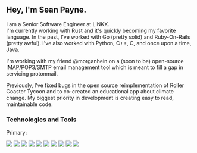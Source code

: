 ## Hey, I'm Sean Payne.

I am a Senior Software Engineer at LiNKX.<br/>
I'm currently working with Rust and it's quickly becoming my favorite language. In the past, I've worked with Go (pretty solid) and Ruby-On-Rails (pretty awful). I've also worked with Python, C++, C, and once upon a time, Java.<br/>

I'm working with my friend @morganhein on a (soon to be) open-source IMAP/POP3/SMTP email management tool which is meant to fill a gap in servicing protonmail.

Previously, I've fixed bugs in the open source reimplementation of Roller Coaster Tycoon and to co-created an educational app about climate change. My biggest priority in development is creating easy to read, maintainable code.

### Technologies and Tools

Primary:

![](https://img.shields.io/badge/Code-Go-informational.svg?style=flat&logo=golang%2B%2B&logoColor=white&color=2bbc8a)
![](https://img.shields.io/badge/Code-C++-informational.svg?style=flat&logo=c%2B%2B&logoColor=white&color=2bbc8a)
![](https://img.shields.io/badge/Code-Ruby-informational.svg?style=flat&logo=ruby&logoColor=white&color=2bbc8a)
![](https://img.shields.io/badge/Code-Python-informational?style=flat&logo=python&logoColor=white&color=2bbc8a)
![](https://img.shields.io/badge/Code-Flask-informational?style=flat&logo=flask&logoColor=white&color=2bbc8a)
![](https://img.shields.io/badge/Code-Bootstrap-informational?style=flat&logo=bootstrap&logoColor=white&color=2bbc8a)
![](https://img.shields.io/badge/OS-iOS-informational?style=flat&logo=flask&logoColor=white&color=2bbc8a)
![](https://img.shields.io/badge/Tools-AWS-informational?style=flat&logo=amazonaws&logoColor=white&color=2bbc8a)
![](https://img.shields.io/badge/Tools-Docker-informational?style=flat&logo=docker&logoColor=white&color=2bbc8a)
![](https://img.shields.io/badge/Creative-Adobe-informational?style=flat&logo=adobe&logoColor=white&color=2bbc8a)
